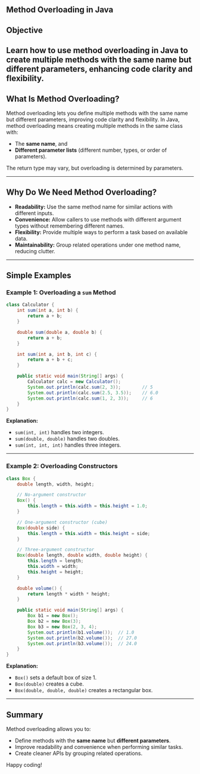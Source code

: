 ## Method Overloading in Java

## Objective

Learn how to use method overloading in Java to create multiple methods with the same name but different parameters, enhancing code clarity and flexibility.
---

## What Is Method Overloading?
Method overloading lets you define multiple methods with the same name but different parameters, improving code clarity and flexibility.
In Java, method overloading means creating multiple methods in the same class with:
- The **same name**, and
- **Different parameter lists** (different number, types, or order of parameters).

The return type may vary, but overloading is determined by parameters.

---

## Why Do We Need Method Overloading?

- **Readability:** Use the same method name for similar actions with different inputs.
- **Convenience:** Allow callers to use methods with different argument types without remembering different names.
- **Flexibility:** Provide multiple ways to perform a task based on available data.
- **Maintainability:** Group related operations under one method name, reducing clutter.

---

## Simple Examples

### Example 1: Overloading a `sum` Method

```java
class Calculator {
    int sum(int a, int b) {
        return a + b;
    }

    double sum(double a, double b) {
        return a + b;
    }

    int sum(int a, int b, int c) {
        return a + b + c;
    }

    public static void main(String[] args) {
        Calculator calc = new Calculator();
        System.out.println(calc.sum(2, 3));        // 5
        System.out.println(calc.sum(2.5, 3.5));    // 6.0
        System.out.println(calc.sum(1, 2, 3));     // 6
    }
}
```

**Explanation:**
- `sum(int, int)` handles two integers.
- `sum(double, double)` handles two doubles.
- `sum(int, int, int)` handles three integers.

---

### Example 2: Overloading Constructors

```java
class Box {
    double length, width, height;

    // No-argument constructor
    Box() {
        this.length = this.width = this.height = 1.0;
    }

    // One-argument constructor (cube)
    Box(double side) {
        this.length = this.width = this.height = side;
    }

    // Three-argument constructor
    Box(double length, double width, double height) {
        this.length = length;
        this.width = width;
        this.height = height;
    }

    double volume() {
        return length * width * height;
    }

    public static void main(String[] args) {
        Box b1 = new Box();
        Box b2 = new Box(3);
        Box b3 = new Box(2, 3, 4);
        System.out.println(b1.volume());  // 1.0
        System.out.println(b2.volume());  // 27.0
        System.out.println(b3.volume());  // 24.0
    }
}
```

**Explanation:**
- `Box()` sets a default box of size 1.
- `Box(double)` creates a cube.
- `Box(double, double, double)` creates a rectangular box.

---

## Summary

Method overloading allows you to:
- Define methods with the **same name** but **different parameters**.
- Improve readability and convenience when performing similar tasks.
- Create cleaner APIs by grouping related operations.

Happy coding!